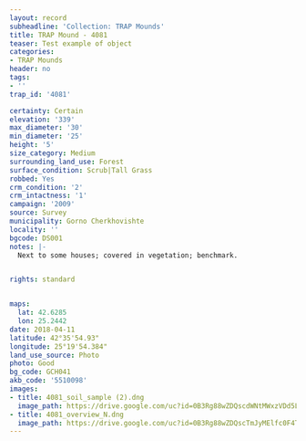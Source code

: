 ```yaml
---
layout: record
subheadline: 'Collection: TRAP Mounds'
title: TRAP Mound - 4081
teaser: Test example of object
categories:
- TRAP Mounds
header: no
tags:
- ''
trap_id: '4081'

certainty: Certain
elevation: '339'
max_diameter: '30'
min_diameter: '25'
height: '5'
size_category: Medium
surrounding_land_use: Forest
surface_condition: Scrub|Tall Grass
robbed: Yes
crm_condition: '2'
crm_intactness: '1'
campaign: '2009'
source: Survey
municipality: Gorno Cherkhovishte
locality: ''
bgcode: DS001
notes: |-
  Next to some houses; covered in vegetation; benchmark.


rights: standard


maps:
  lat: 42.6285
  lon: 25.2442
date: 2018-04-11
latitude: 42°35'54.93"
longitude: 25°19'54.384"
land_use_source: Photo
photo: Good
bg_code: GCH041
akb_code: '5510098'
images:
- title: 4081_soil_sample (2).dng
  image_path: https://drive.google.com/uc?id=0B3Rg88wZDQscdWNtMWxzVDd5LVU
- title: 4081_overview_N.dng
  image_path: https://drive.google.com/uc?id=0B3Rg88wZDQscTmJyMElfc0F4T28
---
```

